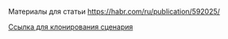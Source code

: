 Материалы для статьи https://habr.com/ru/publication/592025/  

[Ссылка для клонирования сценария](https://voicebox.mtt.ru/ivr/makeSchemes/share/c059f915-268c-47ac-a2a2-85e2e08a31bc)
